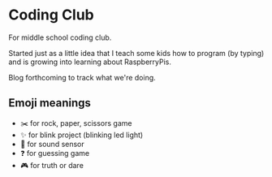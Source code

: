 # Coding Club
For middle school coding club.

Started just as a little idea that I teach some kids how to program (by typing) and is growing into learning about RaspberryPis.

Blog forthcoming to track what we're doing.

## Emoji meanings
- :scissors: for rock, paper, scissors game
- :sparkles: for blink project (blinking led light)
- :loudspeaker: for sound sensor
- :question: for guessing game
- :video_game: for truth or dare
